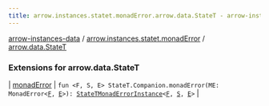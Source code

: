 ```yaml
---
title: arrow.instances.statet.monadError.arrow.data.StateT - arrow-instances-data
---
```


[arrow-instances-data](../../index.html) / [arrow.instances.statet.monadError](../index.html) / [arrow.data.StateT](./index.html)

### Extensions for arrow.data.StateT

| [monadError](monad-error.html) | `fun <F, S, E> StateT.Companion.monadError(ME: MonadError<`[`F`](monad-error.html#F)`, `[`E`](monad-error.html#E)`>): `[`StateTMonadErrorInstance`](../../arrow.instances/-state-t-monad-error-instance/index.html)`<`[`F`](monad-error.html#F)`, `[`S`](monad-error.html#S)`, `[`E`](monad-error.html#E)`>` |

